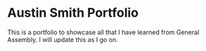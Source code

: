 # Austin Smith Portfolio

This is a portfolio to showcase all that I have learned from General Assembly. I will update this as I go on.
